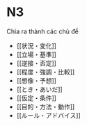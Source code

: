# N3
Chia ra thành các chủ đề

- [[状況・変化]]
- [[立場・基準]]
- [[逆接・否定]]
- [[程度・強調・比較]]
- [[想像・予想]]
- [[とき・あいだ]]
- [[仮定・条件]]
- [[目的・方法・動作]]
- [[ルール・アドバイス]]